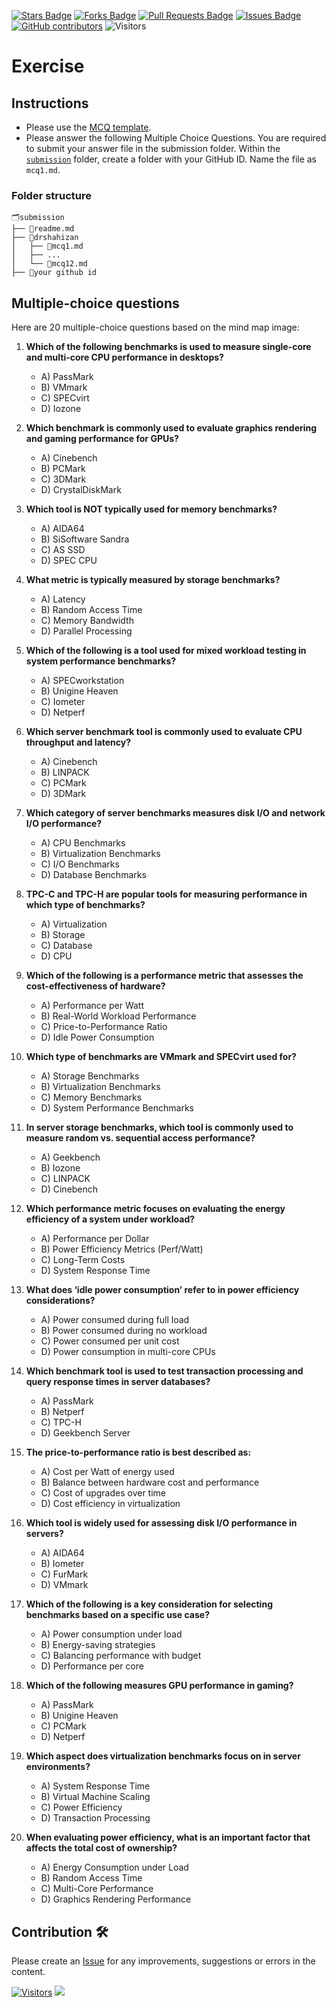 <a href="https://github.com/drshahizan/computer-system/stargazers"><img src="https://img.shields.io/github/stars/drshahizan/computer-system" alt="Stars Badge"/></a>
<a href="https://github.com/drshahizan/computer-system/network/members"><img src="https://img.shields.io/github/forks/drshahizan/computer-system" alt="Forks Badge"/></a>
<a href="https://github.com/drshahizan/computer-system/pulls"><img src="https://img.shields.io/github/issues-pr/drshahizan/computer-system" alt="Pull Requests Badge"/></a>
<a href="https://github.com/drshahizan/computer-system"><img src="https://img.shields.io/github/issues/drshahizan/computer-system" alt="Issues Badge"/></a>
<a href="https://github.com/drshahizan/computer-system/graphs/contributors"><img alt="GitHub contributors" src="https://img.shields.io/github/contributors/drshahizan/computer-system?color=2b9348"></a>
![Visitors](https://api.visitorbadge.io/api/visitors?path=https%3A%2F%2Fgithub.com%2Fdrshahizan%2Fcomputer-system&labelColor=%23d9e3f0&countColor=%23697689&style=flat)

# Exercise

## Instructions
- Please use the [MCQ template](mcq_template.md).
- Please answer the following Multiple Choice Questions. You are required to submit your answer file in the submission folder. Within the [`submission`](submission/) folder, create a folder with your GitHub ID. Name the file as `mcq1.md`.

### Folder structure

```
🗂️submission
├── 📄readme.md
├── 📁drshahizan
│   ├── 📄mcq1.md
│   ├── ...
│   └── 📄mcq12.md
├── 📁your github id
```
## Multiple-choice questions
Here are 20 multiple-choice questions based on the mind map image:

1. **Which of the following benchmarks is used to measure single-core and multi-core CPU performance in desktops?**
   - A) PassMark
   - B) VMmark
   - C) SPECvirt
   - D) Iozone

2. **Which benchmark is commonly used to evaluate graphics rendering and gaming performance for GPUs?**
   - A) Cinebench
   - B) PCMark
   - C) 3DMark
   - D) CrystalDiskMark

3. **Which tool is NOT typically used for memory benchmarks?**
   - A) AIDA64
   - B) SiSoftware Sandra
   - C) AS SSD
   - D) SPEC CPU

4. **What metric is typically measured by storage benchmarks?**
   - A) Latency
   - B) Random Access Time
   - C) Memory Bandwidth
   - D) Parallel Processing

5. **Which of the following is a tool used for mixed workload testing in system performance benchmarks?**
   - A) SPECworkstation
   - B) Unigine Heaven
   - C) Iometer
   - D) Netperf

6. **Which server benchmark tool is commonly used to evaluate CPU throughput and latency?**
   - A) Cinebench
   - B) LINPACK
   - C) PCMark
   - D) 3DMark

7. **Which category of server benchmarks measures disk I/O and network I/O performance?**
   - A) CPU Benchmarks
   - B) Virtualization Benchmarks
   - C) I/O Benchmarks
   - D) Database Benchmarks

8. **TPC-C and TPC-H are popular tools for measuring performance in which type of benchmarks?**
   - A) Virtualization
   - B) Storage
   - C) Database
   - D) CPU

9. **Which of the following is a performance metric that assesses the cost-effectiveness of hardware?**
   - A) Performance per Watt
   - B) Real-World Workload Performance
   - C) Price-to-Performance Ratio
   - D) Idle Power Consumption

10. **Which type of benchmarks are VMmark and SPECvirt used for?**
    - A) Storage Benchmarks
    - B) Virtualization Benchmarks
    - C) Memory Benchmarks
    - D) System Performance Benchmarks

11. **In server storage benchmarks, which tool is commonly used to measure random vs. sequential access performance?**
    - A) Geekbench
    - B) Iozone
    - C) LINPACK
    - D) Cinebench

12. **Which performance metric focuses on evaluating the energy efficiency of a system under workload?**
    - A) Performance per Dollar
    - B) Power Efficiency Metrics (Perf/Watt)
    - C) Long-Term Costs
    - D) System Response Time

13. **What does ‘idle power consumption’ refer to in power efficiency considerations?**
    - A) Power consumed during full load
    - B) Power consumed during no workload
    - C) Power consumed per unit cost
    - D) Power consumption in multi-core CPUs

14. **Which benchmark tool is used to test transaction processing and query response times in server databases?**
    - A) PassMark
    - B) Netperf
    - C) TPC-H
    - D) Geekbench Server

15. **The price-to-performance ratio is best described as:**
    - A) Cost per Watt of energy used
    - B) Balance between hardware cost and performance
    - C) Cost of upgrades over time
    - D) Cost efficiency in virtualization

16. **Which tool is widely used for assessing disk I/O performance in servers?**
    - A) AIDA64
    - B) Iometer
    - C) FurMark
    - D) VMmark

17. **Which of the following is a key consideration for selecting benchmarks based on a specific use case?**
    - A) Power consumption under load
    - B) Energy-saving strategies
    - C) Balancing performance with budget
    - D) Performance per core

18. **Which of the following measures GPU performance in gaming?**
    - A) PassMark
    - B) Unigine Heaven
    - C) PCMark
    - D) Netperf

19. **Which aspect does virtualization benchmarks focus on in server environments?**
    - A) System Response Time
    - B) Virtual Machine Scaling
    - C) Power Efficiency
    - D) Transaction Processing

20. **When evaluating power efficiency, what is an important factor that affects the total cost of ownership?**
    - A) Energy Consumption under Load
    - B) Random Access Time
    - C) Multi-Core Performance
    - D) Graphics Rendering Performance


## Contribution 🛠️
Please create an [Issue](https://github.com/drshahizan/computer-system/issues) for any improvements, suggestions or errors in the content.

[![Visitors](https://api.visitorbadge.io/api/visitors?path=https%3A%2F%2Fgithub.com%2Fdrshahizan&labelColor=%23697689&countColor=%23555555&style=plastic)](https://visitorbadge.io/status?path=https%3A%2F%2Fgithub.com%2Fdrshahizan)
![](https://hit.yhype.me/github/profile?user_id=81284918)


